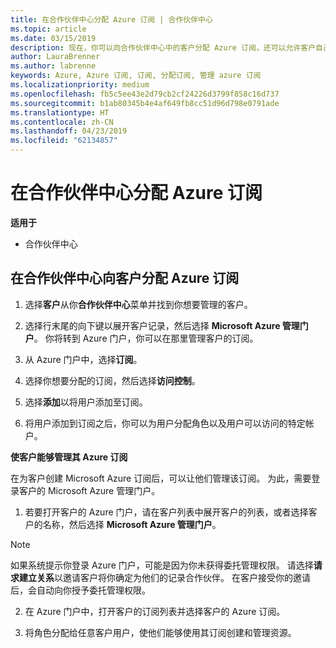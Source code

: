 ```yaml
---
title: 在合作伙伴中心分配 Azure 订阅 | 合作伙伴中心
ms.topic: article
ms.date: 03/15/2019
description: 现在，你可以向合作伙伴中心中的客户分配 Azure 订阅，还可以允许客户自己管理订阅。
author: LauraBrenner
ms.author: labrenne
keywords: Azure, Azure 订阅, 订阅, 分配订阅, 管理 azure 订阅
ms.localizationpriority: medium
ms.openlocfilehash: fb5c5ee43e2d79cb2cf24226d3799f858c16d737
ms.sourcegitcommit: b1ab80345b4e4af649fb8cc51d96d798e0791ade
ms.translationtype: HT
ms.contentlocale: zh-CN
ms.lasthandoff: 04/23/2019
ms.locfileid: "62134857"
---
```

# <a name="assign-azure-subscriptions-in-partner-center"></a>在合作伙伴中心分配 Azure 订阅

**适用于**

-  合作伙伴中心
 
## <a name="assign-azure-subcriptions-to-your-customers-in-partner-center"></a>在合作伙伴中心向客户分配 Azure 订阅

1. 选择**客户**从你**合作伙伴中心**菜单并找到你想要管理的客户。

2.  选择行末尾的向下键以展开客户记录，然后选择 **Microsoft Azure 管理门户**。 你将转到 Azure 门户，你可以在那里管理客户的订阅。 

4. 从 Azure 门户中，选择**订阅**。

5. 选择你想要分配的订阅，然后选择**访问控制**。

6. 选择**添加**以将用户添加至订阅。 

7. 将用户添加到订阅之后，你可以为用户分配角色以及用户可以访问的特定帐户。 

**使客户能够管理其 Azure 订阅**

在为客户创建 Microsoft Azure 订阅后，可以让他们管理该订阅。 为此，需要登录客户的 Microsoft Azure 管理门户。 

1.  若要打开客户的 Azure 门户，请在客户列表中展开客户的列表，或者选择客户的名称，然后选择 **Microsoft Azure 管理门户**。
    
> [!NOTE]  
> 如果系统提示你登录 Azure 门户，可能是因为你未获得委托管理权限。 请选择**请求建立关系**以邀请客户将你确定为他们的记录合作伙伴。 在客户接受你的邀请后，会自动向你授予委托管理权限。 

2.  在 Azure 门户中，打开客户的订阅列表并选择客户的 Azure 订阅。

3.  将角色分配给任意客户用户，使他们能够使用其订阅创建和管理资源。


